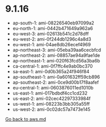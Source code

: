 
 # 9.1.16
- ap-south-1: ami-08226540eb97099a2
- eu-north-1: ami-0442b471649a962a6
- eu-west-3: ami-02613b541c2d78dff
- eu-west-2: ami-0f244db1296c4a8d3
- eu-west-1: ami-04ae8db26ecef4969
- ap-northeast-3: ami-05eba39aa6cecbfcd
- ap-northeast-2: ami-08857ae94a9fae1de
- ap-northeast-1: ami-020f63fcd56a3ba6b
- ca-central-1: ami-0f7ffc4e9ab0bc370
- sa-east-1: ami-0d0b365a24f946f84
- ap-southeast-1: ami-0a601632ff59cb896
- ap-southeast-2: ami-0ce9d00b17f8aafef
- eu-central-1: ami-0603876011ed1010b
- us-east-1: ami-017bdbdf4cc1cd232
- us-east-2: ami-02cec42297333984f
- us-west-1: ami-08223b3bb305a55ff
- us-west-2: ami-0c02dc57a7473e145

[Go back to aws.md](../../aws.md) 
